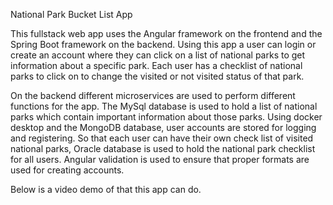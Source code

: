National Park Bucket List App

This fullstack web app uses the Angular framework on the frontend and the Spring Boot framework on the backend. Using this app a user can login or create an account where they can click on a list of national parks to get information about a specific park. Each user has a checklist of national parks to click on to change the visited or not visited status of that park.

On the backend different microservices are used to perform different functions for the app. The MySql database is used to hold a list of national parks which contain important information about those parks. Using docker desktop and the MongoDB database, user accounts are stored for logging and registering. So that each user can have their own check list of visited national parks, Oracle database is used to hold the national park checklist for all users. Angular validation is used to ensure that proper formats are used for creating accounts.

Below is a video demo of that this app can do.
